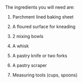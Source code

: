 The ingredients you will need are:

1. Parchment lined baking sheet

2. A floured surface for kneading

3. 2 mixing bowls

4. A whisk

5. A pastry knife or two forks

6. A pastry scraper

7. Measuring tools (cups, spoons)